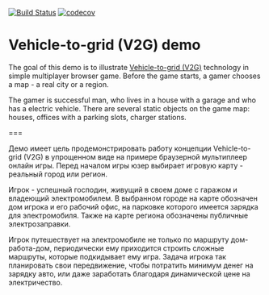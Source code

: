 [![Build Status](https://travis-ci.org/AndreyBronin/v2g-demo.svg?branch=master)](https://travis-ci.org/AndreyBronin/v2g-demo)
[![codecov](https://codecov.io/gh/AndreyBronin/v2g-demo/branch/master/graph/badge.svg)](https://codecov.io/gh/AndreyBronin/v2g-demo)

# Vehicle-to-grid (V2G) demo

The goal of this demo is to illustrate [Vehicle-to-grid (V2G)](https://en.wikipedia.org/wiki/Vehicle-to-grid) technology in simple multiplayer browser game. Before the game starts, a gamer chooses a map - a real city or a region.

The gamer is successful man, who lives in a house with a garage and who has a electric vehicle. There are several static objects on the game map: houses, offices with a parking slots, charger stations.

===

Демо имеет цель продемонстрировать работу концепции Vehicle-to-grid (V2G) в упрощенном виде на примере браузерной мультиплеер онлайн игры. Перед началом игры юзер выбирает игровую карту - реальный город или регион. 

Игрок - успешный господин, живущий в своем доме с гаражом и владеющий электромобилем. В выбранном городе на карте обозначен дом игрока и его рабочий офис, на парковке которого имеется зарядка для электромобиля. Также на карте региона обозначены публичные электрозаправки. 

Игрок путешествует на электромобиле не только по маршруту дом-работа-дом, периодически ему приходится строить сложные маршруты, которые подкидывает ему игра. Задача игрока так планировать свои передвижение, чтобы потратить минимум денег на зарядку авто, или даже заработать благодаря динамической цене на электричество. 
